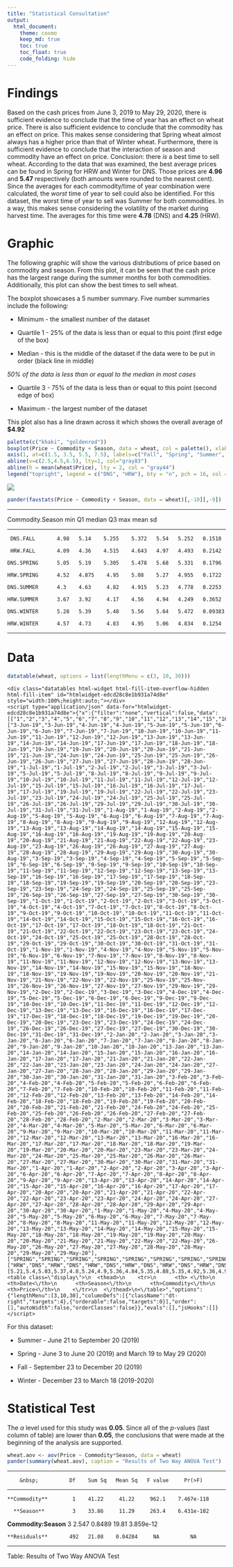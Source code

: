 ```yaml
---
title: "Statistical Consultation"
output: 
  html_document:
    theme: cosmo
    keep_md: true
    toc: true
    toc_float: true
    code_folding: hide
---
```





# Findings

Based on the cash prices from June 3, 2019 to May 29, 2020, there is sufficient evidence to conclude that the time of year has an effect on wheat price. There is also sufficient evidence to conclude that the commodity has an effect on price. This makes sense considering that Spring wheat almost always has a higher price than that of Winter wheat. Furthermore, there is sufficient evidence to conclude that the interaction of season and commodity have an effect on price. Conclusion: there *is* a best time to sell wheat. According to the data that was examined, the best average prices can be found in Spring for HRW and Winter for DNS. Those prices are **4.96** and **5.47** respectively (both amounts were rounded to the nearest cent). Since the averages for each commodity/time of year combination were calculated, the *worst* time of year to sell could also be identified. For this dataset, the worst time of year to sell was Summer for both commodities. In a way, this makes sense considering the volatility of the market during harvest time. The averages for this time were **4.78** (DNS) and **4.25** (HRW).   




# Graphic

The following graphic will show the various distributions of price based on commodity and season. From this plot, it can be seen that the cash price has the largest range during the summer months for both commodities. Additionally, this plot can show the best times to sell wheat.



The boxplot showcases a 5 number summary. Five number summaries include the following:

* Minimum - the smallest number of the dataset 

* Quartile 1 - 25% of the data is less than or equal to this point (first edge of the box)

* Median - this is the middle of the dataset if the data were to be put in order (black line in middle)

*50% of the data is less than or equal to the median in most cases*

* Quartile 3 - 75% of the data is less than or equal to this point (second edge of box)

* Maximum - the largest number of the dataset




This plot also has a line drawn across it which shows the overall average of **$4.92**


```r
palette(c("khaki", "goldenrod"))
boxplot(Price ~ Commodity + Season, data = wheat, col = palette(), xlab = "Season", main = "Price Comparison based on Commodity and Season", xaxt = 'n') 
axis(1, at=c(1.5, 3.5, 5.5, 7.5), labels=c("Fall", "Spring", "Summer", "Winter"))
abline(v=c(2.5,4.5,6.5), lty=1, col="gray83")
abline(h = mean(wheat$Price), lty = 2, col = "gray44")
legend("topright", legend = c("DNS", "HRW"), bty = "n", pch = 16, col = palette())
```

![](Consulting_files/figure-html/unnamed-chunk-2-1.png)<!-- -->



```r
pander(favstats(Price ~ Commodity + Season, data = wheat)[,-10][,-9])
```


---------------------------------------------------------------------------
 Commodity.Season   min     Q1     median    Q3     max    mean      sd    
------------------ ------ ------- -------- ------- ------ ------- ---------
     DNS.FALL       4.98   5.14    5.255    5.372   5.54   5.252   0.1518  

     HRW.FALL       4.09   4.36    4.515    4.643   4.97   4.493   0.2142  

    DNS.SPRING      5.05   5.19    5.305    5.478   5.68   5.331   0.1796  

    HRW.SPRING      4.52   4.875    4.95    5.08    5.27   4.955   0.1722  

    DNS.SUMMER      4.3    4.63     4.82    4.915   5.23   4.778   0.2253  

    HRW.SUMMER      3.67   3.92     4.17    4.56    4.94   4.249   0.3652  

    DNS.WINTER      5.28   5.39     5.48    5.56    5.64   5.472   0.09383 

    HRW.WINTER      4.57   4.73     4.83    4.95    5.06   4.834   0.1254  
---------------------------------------------------------------------------


# Data

```r
datatable(wheat, options = list(lengthMenu = c(3, 10, 30)))
```

```{=html}
<div class="datatables html-widget html-fill-item-overflow-hidden html-fill-item" id="htmlwidget-edcd28c8e1b931a74d8e" style="width:100%;height:auto;"></div>
<script type="application/json" data-for="htmlwidget-edcd28c8e1b931a74d8e">{"x":{"filter":"none","vertical":false,"data":[["1","2","3","4","5","6","7","8","9","10","11","12","13","14","15","16","17","18","19","20","21","22","23","24","25","26","27","28","29","30","31","32","33","34","35","36","37","38","39","40","41","42","43","44","45","46","47","48","49","50","51","52","53","54","55","56","57","58","59","60","61","62","63","64","65","66","67","68","69","70","71","72","73","74","75","76","77","78","79","80","81","82","83","84","85","86","87","88","89","90","91","92","93","94","95","96","97","98","99","100","101","102","103","104","105","106","107","108","109","110","111","112","113","114","115","116","117","118","119","120","121","122","123","124","125","126","127","128","129","130","131","132","133","134","135","136","137","138","139","140","141","142","143","144","145","146","147","148","149","150","151","152","153","154","155","156","157","158","159","160","161","162","163","164","165","166","167","168","169","170","171","172","173","174","175","176","177","178","179","180","181","182","183","184","185","186","187","188","189","190","191","192","193","194","195","196","197","198","199","200","201","202","203","204","205","206","207","208","209","210","211","212","213","214","215","216","217","218","219","220","221","222","223","224","225","226","227","228","229","230","231","232","233","234","235","236","237","238","239","240","241","242","243","244","245","246","247","248","249","250","251","252","253","254","255","256","257","258","259","260","261","262","263","264","265","266","267","268","269","270","271","272","273","274","275","276","277","278","279","280","281","282","283","284","285","286","287","288","289","290","291","292","293","294","295","296","297","298","299","300","301","302","303","304","305","306","307","308","309","310","311","312","313","314","315","316","317","318","319","320","321","322","323","324","325","326","327","328","329","330","331","332","333","334","335","336","337","338","339","340","341","342","343","344","345","346","347","348","349","350","351","352","353","354","355","356","357","358","359","360","361","362","363","364","365","366","367","368","369","370","371","372","373","374","375","376","377","378","379","380","381","382","383","384","385","386","387","388","389","390","391","392","393","394","395","396","397","398","399","400","401","402","403","404","405","406","407","408","409","410","411","412","413","414","415","416","417","418","419","420","421","422","423","424","425","426","427","428","429","430","431","432","433","434","435","436","437","438","439","440","441","442","443","444","445","446","447","448","449","450","451","452","453","454","455","456","457","458","459","460","461","462","463","464","465","466","467","468","469","470","471","472","473","474","475","476","477","478","479","480","481","482","483","484","485","486","487","488","489","490","491","492","493","494","495","496","497","498","499","500"],["3-Jun-19","3-Jun-19","4-Jun-19","4-Jun-19","5-Jun-19","5-Jun-19","6-Jun-19","6-Jun-19","7-Jun-19","7-Jun-19","10-Jun-19","10-Jun-19","11-Jun-19","11-Jun-19","12-Jun-19","12-Jun-19","13-Jun-19","13-Jun-19","14-Jun-19","14-Jun-19","17-Jun-19","17-Jun-19","18-Jun-19","18-Jun-19","19-Jun-19","19-Jun-19","20-Jun-19","20-Jun-19","21-Jun-19","21-Jun-19","24-Jun-19","24-Jun-19","25-Jun-19","25-Jun-19","26-Jun-19","26-Jun-19","27-Jun-19","27-Jun-19","28-Jun-19","28-Jun-19","1-Jul-19","1-Jul-19","2-Jul-19","2-Jul-19","3-Jul-19","3-Jul-19","5-Jul-19","5-Jul-19","8-Jul-19","8-Jul-19","9-Jul-19","9-Jul-19","10-Jul-19","10-Jul-19","11-Jul-19","11-Jul-19","12-Jul-19","12-Jul-19","15-Jul-19","15-Jul-19","16-Jul-19","16-Jul-19","17-Jul-19","17-Jul-19","19-Jul-19","19-Jul-19","22-Jul-19","22-Jul-19","23-Jul-19","23-Jul-19","24-Jul-19","24-Jul-19","25-Jul-19","25-Jul-19","26-Jul-19","26-Jul-19","29-Jul-19","29-Jul-19","30-Jul-19","30-Jul-19","31-Jul-19","31-Jul-19","1-Aug-19","1-Aug-19","2-Aug-19","2-Aug-19","5-Aug-19","5-Aug-19","6-Aug-19","6-Aug-19","7-Aug-19","7-Aug-19","8-Aug-19","8-Aug-19","9-Aug-19","9-Aug-19","12-Aug-19","12-Aug-19","13-Aug-19","13-Aug-19","14-Aug-19","14-Aug-19","15-Aug-19","15-Aug-19","16-Aug-19","16-Aug-19","19-Aug-19","19-Aug-19","20-Aug-19","20-Aug-19","21-Aug-19","21-Aug-19","22-Aug-19","22-Aug-19","23-Aug-19","23-Aug-19","26-Aug-19","26-Aug-19","27-Aug-19","27-Aug-19","28-Aug-19","28-Aug-19","29-Aug-19","29-Aug-19","30-Aug-19","30-Aug-19","3-Sep-19","3-Sep-19","4-Sep-19","4-Sep-19","5-Sep-19","5-Sep-19","6-Sep-19","6-Sep-19","9-Sep-19","9-Sep-19","10-Sep-19","10-Sep-19","11-Sep-19","11-Sep-19","12-Sep-19","12-Sep-19","13-Sep-19","13-Sep-19","16-Sep-19","16-Sep-19","17-Sep-19","17-Sep-19","18-Sep-19","18-Sep-19","19-Sep-19","19-Sep-19","20-Sep-19","20-Sep-19","23-Sep-19","23-Sep-19","24-Sep-19","24-Sep-19","25-Sep-19","25-Sep-19","26-Sep-19","26-Sep-19","27-Sep-19","27-Sep-19","30-Sep-19","30-Sep-19","1-Oct-19","1-Oct-19","2-Oct-19","2-Oct-19","3-Oct-19","3-Oct-19","4-Oct-19","4-Oct-19","7-Oct-19","7-Oct-19","8-Oct-19","8-Oct-19","9-Oct-19","9-Oct-19","10-Oct-19","10-Oct-19","11-Oct-19","11-Oct-19","14-Oct-19","14-Oct-19","15-Oct-19","15-Oct-19","16-Oct-19","16-Oct-19","17-Oct-19","17-Oct-19","18-Oct-19","18-Oct-19","21-Oct-19","21-Oct-19","22-Oct-19","22-Oct-19","23-Oct-19","23-Oct-19","24-Oct-19","24-Oct-19","25-Oct-19","25-Oct-19","28-Oct-19","28-Oct-19","29-Oct-19","29-Oct-19","30-Oct-19","30-Oct-19","31-Oct-19","31-Oct-19","1-Nov-19","1-Nov-19","4-Nov-19","4-Nov-19","5-Nov-19","5-Nov-19","6-Nov-19","6-Nov-19","7-Nov-19","7-Nov-19","8-Nov-19","8-Nov-19","11-Nov-19","11-Nov-19","12-Nov-19","12-Nov-19","13-Nov-19","13-Nov-19","14-Nov-19","14-Nov-19","15-Nov-19","15-Nov-19","18-Nov-19","18-Nov-19","19-Nov-19","19-Nov-19","20-Nov-19","20-Nov-19","21-Nov-19","21-Nov-19","22-Nov-19","22-Nov-19","25-Nov-19","25-Nov-19","26-Nov-19","26-Nov-19","27-Nov-19","27-Nov-19","29-Nov-19","29-Nov-19","2-Dec-19","2-Dec-19","3-Dec-19","3-Dec-19","4-Dec-19","4-Dec-19","5-Dec-19","5-Dec-19","6-Dec-19","6-Dec-19","9-Dec-19","9-Dec-19","10-Dec-19","10-Dec-19","11-Dec-19","11-Dec-19","12-Dec-19","12-Dec-19","13-Dec-19","13-Dec-19","16-Dec-19","16-Dec-19","17-Dec-19","17-Dec-19","18-Dec-19","18-Dec-19","19-Dec-19","19-Dec-19","20-Dec-19","20-Dec-19","23-Dec-19","23-Dec-19","24-Dec-19","24-Dec-19","26-Dec-19","26-Dec-19","27-Dec-19","27-Dec-19","30-Dec-19","30-Dec-19","31-Dec-19","31-Dec-19","2-Jan-20","2-Jan-20","3-Jan-20","3-Jan-20","6-Jan-20","6-Jan-20","7-Jan-20","7-Jan-20","8-Jan-20","8-Jan-20","9-Jan-20","9-Jan-20","10-Jan-20","10-Jan-20","13-Jan-20","13-Jan-20","14-Jan-20","14-Jan-20","15-Jan-20","15-Jan-20","16-Jan-20","16-Jan-20","17-Jan-20","17-Jan-20","21-Jan-20","21-Jan-20","22-Jan-20","22-Jan-20","23-Jan-20","23-Jan-20","24-Jan-20","24-Jan-20","27-Jan-20","27-Jan-20","28-Jan-20","28-Jan-20","29-Jan-20","29-Jan-20","30-Jan-20","30-Jan-20","31-Jan-20","31-Jan-20","3-Feb-20","3-Feb-20","4-Feb-20","4-Feb-20","5-Feb-20","5-Feb-20","6-Feb-20","6-Feb-20","7-Feb-20","7-Feb-20","10-Feb-20","10-Feb-20","11-Feb-20","11-Feb-20","12-Feb-20","12-Feb-20","13-Feb-20","13-Feb-20","14-Feb-20","14-Feb-20","18-Feb-20","18-Feb-20","19-Feb-20","19-Feb-20","20-Feb-20","20-Feb-20","21-Feb-20","21-Feb-20","24-Feb-20","24-Feb-20","25-Feb-20","25-Feb-20","26-Feb-20","26-Feb-20","27-Feb-20","27-Feb-20","28-Feb-20","28-Feb-20","2-Mar-20","2-Mar-20","3-Mar-20","3-Mar-20","4-Mar-20","4-Mar-20","5-Mar-20","5-Mar-20","6-Mar-20","6-Mar-20","9-Mar-20","9-Mar-20","10-Mar-20","10-Mar-20","11-Mar-20","11-Mar-20","12-Mar-20","12-Mar-20","13-Mar-20","13-Mar-20","16-Mar-20","16-Mar-20","17-Mar-20","17-Mar-20","18-Mar-20","18-Mar-20","19-Mar-20","19-Mar-20","20-Mar-20","20-Mar-20","23-Mar-20","23-Mar-20","24-Mar-20","24-Mar-20","25-Mar-20","25-Mar-20","26-Mar-20","26-Mar-20","27-Mar-20","27-Mar-20","30-Mar-20","30-Mar-20","31-Mar-20","31-Mar-20","1-Apr-20","1-Apr-20","2-Apr-20","2-Apr-20","3-Apr-20","3-Apr-20","6-Apr-20","6-Apr-20","7-Apr-20","7-Apr-20","8-Apr-20","8-Apr-20","9-Apr-20","9-Apr-20","13-Apr-20","13-Apr-20","14-Apr-20","14-Apr-20","15-Apr-20","15-Apr-20","16-Apr-20","16-Apr-20","17-Apr-20","17-Apr-20","20-Apr-20","20-Apr-20","21-Apr-20","21-Apr-20","22-Apr-20","22-Apr-20","23-Apr-20","23-Apr-20","24-Apr-20","24-Apr-20","27-Apr-20","27-Apr-20","28-Apr-20","28-Apr-20","29-Apr-20","29-Apr-20","30-Apr-20","30-Apr-20","1-May-20","1-May-20","4-May-20","4-May-20","5-May-20","5-May-20","6-May-20","6-May-20","7-May-20","7-May-20","8-May-20","8-May-20","11-May-20","11-May-20","12-May-20","12-May-20","13-May-20","13-May-20","14-May-20","14-May-20","15-May-20","15-May-20","18-May-20","18-May-20","19-May-20","19-May-20","20-May-20","20-May-20","21-May-20","21-May-20","22-May-20","22-May-20","26-May-20","26-May-20","27-May-20","27-May-20","28-May-20","28-May-20","29-May-20","29-May-20"],["SPRING","SPRING","SPRING","SPRING","SPRING","SPRING","SPRING","SPRING","SPRING","SPRING","SPRING","SPRING","SPRING","SPRING","SPRING","SPRING","SPRING","SPRING","SPRING","SPRING","SPRING","SPRING","SPRING","SPRING","SPRING","SPRING","SPRING","SPRING","SUMMER","SUMMER","SUMMER","SUMMER","SUMMER","SUMMER","SUMMER","SUMMER","SUMMER","SUMMER","SUMMER","SUMMER","SUMMER","SUMMER","SUMMER","SUMMER","SUMMER","SUMMER","SUMMER","SUMMER","SUMMER","SUMMER","SUMMER","SUMMER","SUMMER","SUMMER","SUMMER","SUMMER","SUMMER","SUMMER","SUMMER","SUMMER","SUMMER","SUMMER","SUMMER","SUMMER","SUMMER","SUMMER","SUMMER","SUMMER","SUMMER","SUMMER","SUMMER","SUMMER","SUMMER","SUMMER","SUMMER","SUMMER","SUMMER","SUMMER","SUMMER","SUMMER","SUMMER","SUMMER","SUMMER","SUMMER","SUMMER","SUMMER","SUMMER","SUMMER","SUMMER","SUMMER","SUMMER","SUMMER","SUMMER","SUMMER","SUMMER","SUMMER","SUMMER","SUMMER","SUMMER","SUMMER","SUMMER","SUMMER","SUMMER","SUMMER","SUMMER","SUMMER","SUMMER","SUMMER","SUMMER","SUMMER","SUMMER","SUMMER","SUMMER","SUMMER","SUMMER","SUMMER","SUMMER","SUMMER","SUMMER","SUMMER","SUMMER","SUMMER","SUMMER","SUMMER","SUMMER","SUMMER","SUMMER","SUMMER","SUMMER","SUMMER","SUMMER","SUMMER","SUMMER","SUMMER","SUMMER","SUMMER","SUMMER","SUMMER","SUMMER","SUMMER","SUMMER","SUMMER","SUMMER","SUMMER","SUMMER","SUMMER","SUMMER","SUMMER","SUMMER","SUMMER","SUMMER","SUMMER","SUMMER","SUMMER","FALL","FALL","FALL","FALL","FALL","FALL","FALL","FALL","FALL","FALL","FALL","FALL","FALL","FALL","FALL","FALL","FALL","FALL","FALL","FALL","FALL","FALL","FALL","FALL","FALL","FALL","FALL","FALL","FALL","FALL","FALL","FALL","FALL","FALL","FALL","FALL","FALL","FALL","FALL","FALL","FALL","FALL","FALL","FALL","FALL","FALL","FALL","FALL","FALL","FALL","FALL","FALL","FALL","FALL","FALL","FALL","FALL","FALL","FALL","FALL","FALL","FALL","FALL","FALL","FALL","FALL","FALL","FALL","FALL","FALL","FALL","FALL","FALL","FALL","FALL","FALL","FALL","FALL","FALL","FALL","FALL","FALL","FALL","FALL","FALL","FALL","FALL","FALL","FALL","FALL","FALL","FALL","FALL","FALL","FALL","FALL","FALL","FALL","FALL","FALL","FALL","FALL","FALL","FALL","FALL","FALL","FALL","FALL","FALL","FALL","FALL","FALL","FALL","FALL","FALL","FALL","FALL","FALL","FALL","FALL","FALL","FALL","FALL","FALL","FALL","FALL","FALL","FALL","WINTER","WINTER","WINTER","WINTER","WINTER","WINTER","WINTER","WINTER","WINTER","WINTER","WINTER","WINTER","WINTER","WINTER","WINTER","WINTER","WINTER","WINTER","WINTER","WINTER","WINTER","WINTER","WINTER","WINTER","WINTER","WINTER","WINTER","WINTER","WINTER","WINTER","WINTER","WINTER","WINTER","WINTER","WINTER","WINTER","WINTER","WINTER","WINTER","WINTER","WINTER","WINTER","WINTER","WINTER","WINTER","WINTER","WINTER","WINTER","WINTER","WINTER","WINTER","WINTER","WINTER","WINTER","WINTER","WINTER","WINTER","WINTER","WINTER","WINTER","WINTER","WINTER","WINTER","WINTER","WINTER","WINTER","WINTER","WINTER","WINTER","WINTER","WINTER","WINTER","WINTER","WINTER","WINTER","WINTER","WINTER","WINTER","WINTER","WINTER","WINTER","WINTER","WINTER","WINTER","WINTER","WINTER","WINTER","WINTER","WINTER","WINTER","WINTER","WINTER","WINTER","WINTER","WINTER","WINTER","WINTER","WINTER","WINTER","WINTER","WINTER","WINTER","WINTER","WINTER","WINTER","WINTER","WINTER","WINTER","WINTER","WINTER","WINTER","WINTER","WINTER","WINTER","WINTER","WINTER","WINTER","WINTER","SPRING","SPRING","SPRING","SPRING","SPRING","SPRING","SPRING","SPRING","SPRING","SPRING","SPRING","SPRING","SPRING","SPRING","SPRING","SPRING","SPRING","SPRING","SPRING","SPRING","SPRING","SPRING","SPRING","SPRING","SPRING","SPRING","SPRING","SPRING","SPRING","SPRING","SPRING","SPRING","SPRING","SPRING","SPRING","SPRING","SPRING","SPRING","SPRING","SPRING","SPRING","SPRING","SPRING","SPRING","SPRING","SPRING","SPRING","SPRING","SPRING","SPRING","SPRING","SPRING","SPRING","SPRING","SPRING","SPRING","SPRING","SPRING","SPRING","SPRING","SPRING","SPRING","SPRING","SPRING","SPRING","SPRING","SPRING","SPRING","SPRING","SPRING","SPRING","SPRING","SPRING","SPRING","SPRING","SPRING","SPRING","SPRING","SPRING","SPRING","SPRING","SPRING","SPRING","SPRING","SPRING","SPRING","SPRING","SPRING","SPRING","SPRING","SPRING","SPRING","SPRING","SPRING","SPRING","SPRING","SPRING","SPRING","SPRING","SPRING"],["HRW","DNS","HRW","DNS","HRW","DNS","HRW","DNS","HRW","DNS","HRW","DNS","HRW","DNS","HRW","DNS","HRW","DNS","HRW","DNS","HRW","DNS","HRW","DNS","HRW","DNS","HRW","DNS","HRW","DNS","HRW","DNS","HRW","DNS","HRW","DNS","HRW","DNS","HRW","DNS","HRW","DNS","HRW","DNS","HRW","DNS","HRW","DNS","HRW","DNS","HRW","DNS","HRW","DNS","HRW","DNS","HRW","DNS","HRW","DNS","HRW","DNS","HRW","DNS","HRW","DNS","HRW","DNS","HRW","DNS","HRW","DNS","HRW","DNS","HRW","DNS","HRW","DNS","HRW","DNS","HRW","DNS","HRW","DNS","HRW","DNS","HRW","DNS","HRW","DNS","HRW","DNS","HRW","DNS","HRW","DNS","HRW","DNS","HRW","DNS","HRW","DNS","HRW","DNS","HRW","DNS","HRW","DNS","HRW","DNS","HRW","DNS","HRW","DNS","HRW","DNS","HRW","DNS","HRW","DNS","HRW","DNS","HRW","DNS","HRW","DNS","HRW","DNS","HRW","DNS","HRW","DNS","HRW","DNS","HRW","DNS","HRW","DNS","HRW","DNS","HRW","DNS","HRW","DNS","HRW","DNS","HRW","DNS","HRW","DNS","HRW","DNS","HRW","DNS","HRW","DNS","HRW","DNS","HRW","DNS","HRW","DNS","HRW","DNS","HRW","DNS","HRW","DNS","HRW","DNS","HRW","DNS","HRW","DNS","HRW","DNS","HRW","DNS","HRW","DNS","HRW","DNS","HRW","DNS","HRW","DNS","HRW","DNS","HRW","DNS","HRW","DNS","HRW","DNS","HRW","DNS","HRW","DNS","HRW","DNS","HRW","DNS","HRW","DNS","HRW","DNS","HRW","DNS","HRW","DNS","HRW","DNS","HRW","DNS","HRW","DNS","HRW","DNS","HRW","DNS","HRW","DNS","HRW","DNS","HRW","DNS","HRW","DNS","HRW","DNS","HRW","DNS","HRW","DNS","HRW","DNS","HRW","DNS","HRW","DNS","HRW","DNS","HRW","DNS","HRW","DNS","HRW","DNS","HRW","DNS","HRW","DNS","HRW","DNS","HRW","DNS","HRW","DNS","HRW","DNS","HRW","DNS","HRW","DNS","HRW","DNS","HRW","DNS","HRW","DNS","HRW","DNS","HRW","DNS","HRW","DNS","HRW","DNS","HRW","DNS","HRW","DNS","HRW","DNS","HRW","DNS","HRW","DNS","HRW","DNS","HRW","DNS","HRW","DNS","HRW","DNS","HRW","DNS","HRW","DNS","HRW","DNS","HRW","DNS","HRW","DNS","HRW","DNS","HRW","DNS","HRW","DNS","HRW","DNS","HRW","DNS","HRW","DNS","HRW","DNS","HRW","DNS","HRW","DNS","HRW","DNS","HRW","DNS","HRW","DNS","HRW","DNS","HRW","DNS","HRW","DNS","HRW","DNS","HRW","DNS","HRW","DNS","HRW","DNS","HRW","DNS","HRW","DNS","HRW","DNS","HRW","DNS","HRW","DNS","HRW","DNS","HRW","DNS","HRW","DNS","HRW","DNS","HRW","DNS","HRW","DNS","HRW","DNS","HRW","DNS","HRW","DNS","HRW","DNS","HRW","DNS","HRW","DNS","HRW","DNS","HRW","DNS","HRW","DNS","HRW","DNS","HRW","DNS","HRW","DNS","HRW","DNS","HRW","DNS","HRW","DNS","HRW","DNS","HRW","DNS","HRW","DNS","HRW","DNS","HRW","DNS","HRW","DNS","HRW","DNS","HRW","DNS","HRW","DNS","HRW","DNS","HRW","DNS","HRW","DNS","HRW","DNS","HRW","DNS","HRW","DNS","HRW","DNS","HRW","DNS","HRW","DNS","HRW","DNS","HRW","DNS","HRW","DNS","HRW","DNS","HRW","DNS","HRW","DNS","HRW","DNS","HRW","DNS","HRW","DNS","HRW","DNS","HRW","DNS","HRW","DNS","HRW","DNS","HRW","DNS","HRW","DNS","HRW","DNS","HRW","DNS","HRW","DNS","HRW","DNS","HRW","DNS","HRW","DNS","HRW","DNS","HRW","DNS","HRW","DNS","HRW","DNS","HRW","DNS","HRW","DNS","HRW","DNS","HRW","DNS","HRW","DNS","HRW","DNS","HRW","DNS","HRW","DNS","HRW","DNS"],[5.21,5.4,5.03,5.37,4.8,5.24,4.9,5.36,4.84,5.35,4.88,5.35,4.92,5.36,4.97,5.31,5.03,5.33,5.01,5.3,5,5.28,4.9,5.2,4.82,5.1,4.85,5.07,4.77,5.06,4.9,5.15,4.9,5.19,4.94,5.21,4.93,5.23,4.73,5.16,4.56,5.06,4.44,4.98,4.55,5.02,4.57,4.95,4.59,4.94,4.56,4.88,4.58,4.9,4.78,5.03,4.84,5.04,4.66,4.94,4.63,4.92,4.59,4.91,4.57,4.91,4.46,4.83,4.48,4.82,4.56,4.84,4.54,4.85,4.49,4.86,4.53,4.94,4.5,4.9,4.39,4.81,4.15,4.82,4.21,4.85,4.26,4.87,4.18,4.85,4.17,4.84,4.18,4.83,4.17,4.82,3.92,4.72,3.83,4.66,3.84,4.68,3.89,4.65,3.94,4.69,3.91,4.68,3.86,4.67,3.86,4.65,3.93,4.61,3.91,4.61,3.89,4.55,3.92,4.57,3.92,4.5,3.87,4.42,3.82,4.39,3.67,4.3,3.74,4.4,3.83,4.48,3.83,4.4,3.88,4.42,3.93,4.49,3.93,4.48,3.98,4.53,3.94,4.51,4.04,4.7,3.97,4.67,4.04,4.74,4.14,4.81,4.12,4.85,4.11,4.98,4.1,5.05,4.09,5.15,4.18,5.09,4.17,5.18,4.25,5.15,4.26,5.04,4.2,5,4.2,5,4.19,5.07,4.17,5.19,4.25,5.24,4.28,5.22,4.18,5.16,4.34,5.29,4.4,5.48,4.36,5.41,4.4,5.46,4.46,5.48,4.48,5.4,4.4,5.38,4.36,5.4,4.38,5.43,4.44,5.41,4.47,5.37,4.42,5.28,4.44,5.26,4.43,5.24,4.44,5.25,4.56,5.37,4.53,5.3,4.58,5.32,4.57,5.29,4.54,5.24,4.51,5.24,4.52,5.26,4.68,5.32,4.54,5.26,4.52,5.23,4.47,5.14,4.48,5.14,4.55,5.14,4.58,5.12,4.53,5.06,4.56,5.03,4.66,5.09,4.64,5.05,4.58,4.99,4.7,5.05,4.64,5.15,4.71,5.19,4.75,5.21,4.7,5.29,4.66,5.28,4.61,5.29,4.66,5.34,4.65,5.34,4.77,5.39,4.77,5.41,4.97,5.53,4.92,5.54,4.87,5.49,4.85,5.52,4.87,5.47,4.83,5.48,4.85,5.54,4.95,5.58,5,5.64,4.91,5.58,4.97,5.62,4.91,5.59,4.81,5.48,4.83,5.49,4.81,5.47,4.86,5.48,4.96,5.53,5,5.59,4.98,5.56,4.98,5.57,4.97,5.57,4.85,5.51,5,5.61,5.06,5.63,4.98,5.56,5.03,5.56,4.97,5.53,4.97,5.53,4.93,5.48,4.83,5.41,4.82,5.42,4.76,5.39,4.82,5.39,4.83,5.37,4.89,5.41,4.83,5.38,4.88,5.56,4.88,5.54,4.84,5.52,4.87,5.52,4.82,5.47,4.81,5.46,5.01,5.61,4.95,5.57,4.89,5.5,4.84,5.47,4.7,5.35,4.73,5.37,4.7,5.36,4.61,5.28,4.69,5.33,4.73,5.39,4.74,5.45,4.69,5.4,4.62,5.43,4.62,5.46,4.57,5.41,4.7,5.39,4.71,5.33,4.68,5.35,4.67,5.34,4.59,5.35,4.68,5.35,4.82,5.35,4.91,5.45,4.95,5.47,5.15,5.56,5.16,5.61,5.27,5.63,5.13,5.57,5.12,5.63,5.12,5.6,5.19,5.65,5.05,5.55,4.94,5.5,5.02,5.55,5.05,5.57,5.03,5.55,5.08,5.61,5.22,5.63,5.24,5.68,5.13,5.52,5.09,5.45,5,5.37,5.08,5.37,5.25,5.41,5.17,5.31,5.11,5.29,5.06,5.31,4.95,5.25,4.91,5.2,4.95,5.25,4.88,5.18,5.03,5.26,4.94,5.17,4.98,5.19,4.95,5.21,4.88,5.18,4.89,5.12,4.91,5.17,4.86,5.19,4.8,5.22,4.65,5.09,4.62,5.09,4.63,5.07,4.57,5.05,4.52,5.09,4.69,5.21,4.8,5.19,4.7,5.14,4.73,5.18,4.77,5.14,4.9,5.2,4.96,5.26]],"container":"<table class=\"display\">\n  <thead>\n    <tr>\n      <th> <\/th>\n      <th>Date<\/th>\n      <th>Season<\/th>\n      <th>Commodity<\/th>\n      <th>Price<\/th>\n    <\/tr>\n  <\/thead>\n<\/table>","options":{"lengthMenu":[3,10,30],"columnDefs":[{"className":"dt-right","targets":4},{"orderable":false,"targets":0}],"order":[],"autoWidth":false,"orderClasses":false}},"evals":[],"jsHooks":[]}</script>
```

For this dataset:

* Summer - June 21 to September 20 (2019)

* Spring - June 3 to June 20 (2019) and March 19 to May 29 (2020)

* Fall - September 23 to December 20 (2019)

* Winter - December 23 to March 18 (2019-2020)




# Statistical Test

The $\alpha$ level used for this study was **0.05**. Since all of the $p$-values (last column of table) are lower than **0.05**, the conclusions that were made at the beginning of the analysis are supported. 


```r
wheat.aov <- aov(Price ~ Commodity*Season, data = wheat)
pander(summary(wheat.aov), caption = "Results of Two Way ANOVA Test")
```


----------------------------------------------------------------------
        &nbsp;          Df    Sum Sq   Mean Sq   F value     Pr(>F)   
---------------------- ----- -------- --------- --------- ------------
    **Commodity**        1    41.22     41.22     962.1    7.467e-118 

      **Season**         3    33.86     11.29     263.4    6.431e-102 

 **Commodity:Season**    3    2.547    0.8489     19.81    3.859e-12  

    **Residuals**       492   21.08    0.04284     NA          NA     
----------------------------------------------------------------------

Table: Results of Two Way ANOVA Test

